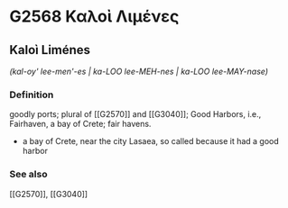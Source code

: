 # G2568 Καλοὶ Λιμένες

## Kaloì Liménes

_(kal-oy' lee-men'-es | ka-LOO lee-MEH-nes | ka-LOO lee-MAY-nase)_

### Definition

goodly ports; plural of [[G2570]] and [[G3040]]; Good Harbors, i.e., Fairhaven, a bay of Crete; fair havens.

- a bay of Crete, near the city Lasaea, so called because it had a good harbor

### See also

[[G2570]], [[G3040]]

